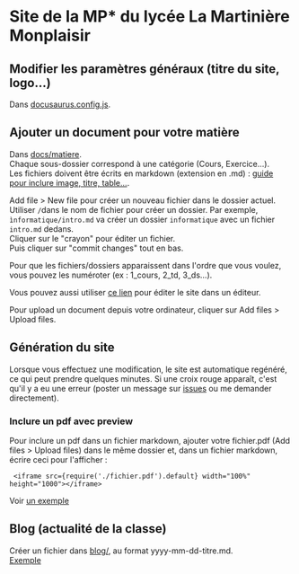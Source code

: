 # Site de la MP* du lycée La Martinière Monplaisir

## Modifier les paramètres généraux (titre du site, logo...)

Dans [docusaurus.config.js](./docusaurus.config.js).

## Ajouter un document pour votre matière

Dans [docs/matiere](https://github.com/mpstar-lamartin/mpstar-lamartin.github.io/tree/main/docs).  
Chaque sous-dossier correspond à une catégorie (Cours, Exercice...).  
Les fichiers doivent être écrits en markdown (extension en .md) : [guide pour inclure image, titre, table...](https://www.markdownguide.org/basic-syntax).

Add file > New file pour créer un nouveau fichier dans le dossier actuel. Utiliser `/`dans le nom de fichier pour créer un dossier. Par exemple, `ìnformatique/intro.md` va créer un dossier `informatique` avec un fichier `intro.md` dedans.  
Cliquer sur le "crayon" pour éditer un fichier.  
Puis cliquer sur "commit changes" tout en bas.

Pour que les fichiers/dossiers apparaissent dans l'ordre que vous voulez, vous pouvez les numéroter (ex : 1_cours, 2_td, 3_ds...).

Vous pouvez aussi utiliser [ce lien](https://github.dev/mpstar-lamartin/mpstar-lamartin.github.io) pour éditer le site dans un éditeur.

Pour upload un document depuis votre ordinateur, cliquer sur Add files > Upload files.

## Génération du site

Lorsque vous effectuez une modification, le site est automatique regénéré, ce qui peut prendre quelques minutes. Si une croix rouge apparaît, c'est qu'il y a eu une erreur (poster un message sur [issues](https://github.com/mpstar-lamartin/mpstar-lamartin.github.io/issues) ou me demander directement).

### Inclure un pdf avec preview

Pour inclure un pdf dans un fichier markdown, ajouter votre fichier.pdf (Add files > Upload files) dans le même dossier et, dans un fichier markdown, écrire ceci pour l'afficher : 
```
 <iframe src={require('./fichier.pdf').default} width="100%" height="1000"></iframe> 
```
Voir [un exemple](https://github.com/mpstar-lamartin/mpstar-lamartin.github.io/tree/16f01758462c8d19ad770f1618ec47c285bf3f8c/docs/math/2_Cours)

## Blog (actualité de la classe)

Créer un fichier dans [blog/](https://github.com/mpstar-lamartin/mpstar-lamartin.github.io/tree/main/blog), au format yyyy-mm-dd-titre.md.  
[Exemple](https://github.com/mpstar-lamartin/mpstar-lamartin.github.io/blob/16f01758462c8d19ad770f1618ec47c285bf3f8c/blog/2022-09-01-rentree.mdx)

